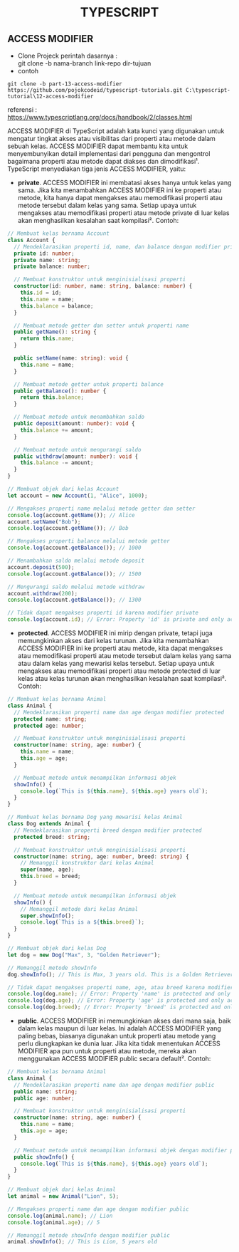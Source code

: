 <div align="center">
  
# TYPESCRIPT

</div>

## ACCESS MODIFIER

</div>

- Clone Projeck
  perintah dasarnya : <br>
  git clone -b nama-branch link-repo dir-tujuan
- contoh

```
git clone -b part-13-access-modifier https://github.com/pojokcodeid/typescript-tutorials.git C:\typescript-tutorial\12-access-modifier
```

referensi : <br>
https://www.typescriptlang.org/docs/handbook/2/classes.html

ACCESS MODIFIER di TypeScript adalah kata kunci yang digunakan untuk mengatur tingkat akses atau visibilitas dari properti atau metode dalam sebuah kelas. ACCESS MODIFIER dapat membantu kita untuk menyembunyikan detail implementasi dari pengguna dan mengontrol bagaimana properti atau metode dapat diakses dan dimodifikasi¹. TypeScript menyediakan tiga jenis ACCESS MODIFIER, yaitu:

- **private**. ACCESS MODIFIER ini membatasi akses hanya untuk kelas yang sama. Jika kita menambahkan ACCESS MODIFIER ini ke properti atau metode, kita hanya dapat mengakses atau memodifikasi properti atau metode tersebut dalam kelas yang sama. Setiap upaya untuk mengakses atau memodifikasi properti atau metode private di luar kelas akan menghasilkan kesalahan saat kompilasi². Contoh:

```ts
// Membuat kelas bernama Account
class Account {
  // Mendeklarasikan properti id, name, dan balance dengan modifier private
  private id: number;
  private name: string;
  private balance: number;

  // Membuat konstruktor untuk menginisialisasi properti
  constructor(id: number, name: string, balance: number) {
    this.id = id;
    this.name = name;
    this.balance = balance;
  }

  // Membuat metode getter dan setter untuk properti name
  public getName(): string {
    return this.name;
  }

  public setName(name: string): void {
    this.name = name;
  }

  // Membuat metode getter untuk properti balance
  public getBalance(): number {
    return this.balance;
  }

  // Membuat metode untuk menambahkan saldo
  public deposit(amount: number): void {
    this.balance += amount;
  }

  // Membuat metode untuk mengurangi saldo
  public withdraw(amount: number): void {
    this.balance -= amount;
  }
}

// Membuat objek dari kelas Account
let account = new Account(1, "Alice", 1000);

// Mengakses properti name melalui metode getter dan setter
console.log(account.getName()); // Alice
account.setName("Bob");
console.log(account.getName()); // Bob

// Mengakses properti balance melalui metode getter
console.log(account.getBalance()); // 1000

// Menambahkan saldo melalui metode deposit
account.deposit(500);
console.log(account.getBalance()); // 1500

// Mengurangi saldo melalui metode withdraw
account.withdraw(200);
console.log(account.getBalance()); // 1300

// Tidak dapat mengakses properti id karena modifier private
console.log(account.id); // Error: Property 'id' is private and only accessible within class 'Account'.
```

- **protected**. ACCESS MODIFIER ini mirip dengan private, tetapi juga memungkinkan akses dari kelas turunan. Jika kita menambahkan ACCESS MODIFIER ini ke properti atau metode, kita dapat mengakses atau memodifikasi properti atau metode tersebut dalam kelas yang sama atau dalam kelas yang mewarisi kelas tersebut. Setiap upaya untuk mengakses atau memodifikasi properti atau metode protected di luar kelas atau kelas turunan akan menghasilkan kesalahan saat kompilasi². Contoh:

```ts
// Membuat kelas bernama Animal
class Animal {
  // Mendeklarasikan properti name dan age dengan modifier protected
  protected name: string;
  protected age: number;

  // Membuat konstruktor untuk menginisialisasi properti
  constructor(name: string, age: number) {
    this.name = name;
    this.age = age;
  }

  // Membuat metode untuk menampilkan informasi objek
  showInfo() {
    console.log(`This is ${this.name}, ${this.age} years old`);
  }
}

// Membuat kelas bernama Dog yang mewarisi kelas Animal
class Dog extends Animal {
  // Mendeklarasikan properti breed dengan modifier protected
  protected breed: string;

  // Membuat konstruktor untuk menginisialisasi properti
  constructor(name: string, age: number, breed: string) {
    // Memanggil konstruktor dari kelas Animal
    super(name, age);
    this.breed = breed;
  }

  // Membuat metode untuk menampilkan informasi objek
  showInfo() {
    // Memanggil metode dari kelas Animal
    super.showInfo();
    console.log(`This is a ${this.breed}`);
  }
}

// Membuat objek dari kelas Dog
let dog = new Dog("Max", 3, "Golden Retriever");

// Memanggil metode showInfo
dog.showInfo(); // This is Max, 3 years old. This is a Golden Retriever.

// Tidak dapat mengakses properti name, age, atau breed karena modifier protected
console.log(dog.name); // Error: Property 'name' is protected and only accessible within class 'Animal' and its subclasses.
console.log(dog.age); // Error: Property 'age' is protected and only accessible within class 'Animal' and its subclasses.
console.log(dog.breed); // Error: Property 'breed' is protected and only accessible within class 'Dog' and its subclasses.
```

- **public**. ACCESS MODIFIER ini memungkinkan akses dari mana saja, baik dalam kelas maupun di luar kelas. Ini adalah ACCESS MODIFIER yang paling bebas, biasanya digunakan untuk properti atau metode yang perlu diungkapkan ke dunia luar. Jika kita tidak menentukan ACCESS MODIFIER apa pun untuk properti atau metode, mereka akan menggunakan ACCESS MODIFIER public secara default². Contoh:

```ts
// Membuat kelas bernama Animal
class Animal {
  // Mendeklarasikan properti name dan age dengan modifier public
  public name: string;
  public age: number;

  // Membuat konstruktor untuk menginisialisasi properti
  constructor(name: string, age: number) {
    this.name = name;
    this.age = age;
  }

  // Membuat metode untuk menampilkan informasi objek dengan modifier public
  public showInfo() {
    console.log(`This is ${this.name}, ${this.age} years old`);
  }
}

// Membuat objek dari kelas Animal
let animal = new Animal("Lion", 5);

// Mengakses properti name dan age dengan modifier public
console.log(animal.name); // Lion
console.log(animal.age); // 5

// Memanggil metode showInfo dengan modifier public
animal.showInfo(); // This is Lion, 5 years old
```
